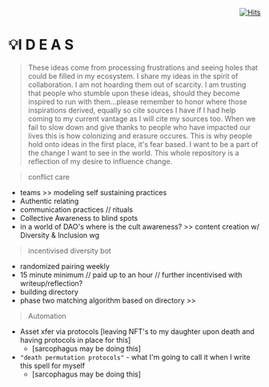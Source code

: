 <div align="right">
  
[![Hits](https://hits.seeyoufarm.com/api/count/incr/badge.svg?url=https%3A%2F%2Fgithub.com%2FUnderground-Railroad%2FmagnificentMammals%2Fblob%2Fmain%2FbrainDump%2Fmanifestations%2Fconcepts.md&count_bg=%23FF00D9&title_bg=%23555555&icon=macys.svg&icon_color=%23FF00D9&title=hits&edge_flat=false)](https://hits.seeyoufarm.com)
  
 </div>
 
 # 💡I D E A S 
 > These ideas come from processing frustrations and seeing holes that could be filled in my ecosystem. I share my ideas in the spirit of collaboration. I am not hoarding them out of scarcity. I am trusting that people who stumble upon these ideas, should they become inspired to run with them...please remember to honor where those inspirations derived, equally so cite sources I have if I had help coming to my current vantage as I will cite my sources too. When we fail to slow down and give thanks to people who have impacted our lives this is how colonizing and erasure occures. This is why people hold onto ideas in the first place, it's fear based. I want to be a part of the change I want to see in the world. This whole repository is a reflection of my desire to influence change.
 
 
> conflict care
  + teams >> modeling self sustaining practices 
  + Authentic relating
  + communication practices // rituals
  + Collective Awareness to blind spots
  + in a world of DAO's where is the cult awareness? >> content creation w/ Diversity & Inclusion wg 
> incentivised diversity bot 
  + randomized pairing weekly
  + 15 minute minimum // paid up to an hour // further incentivised with writeup/reflection? 
  + building directory
  + phase two matching algorithm based on directory >> 
> Automation 
  + Asset xfer via protocols [leaving NFT's to my daughter upon death and having protocols in place for this] 
    + [sarcophagus may be doing this]
  + `"death permutation protocols"` - what I'm going to call it when I write this spell for myself 
    + [sarcophagus may be doing this]

